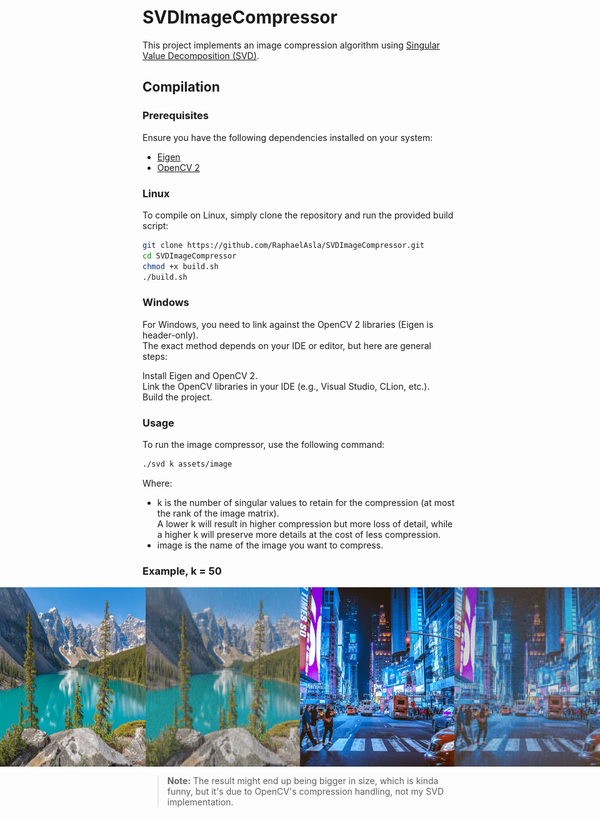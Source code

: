 # SVDImageCompressor

This project implements an image compression algorithm using [Singular Value Decomposition (SVD)](https://en.wikipedia.org/wiki/Singular_value_decomposition).

## Compilation

### Prerequisites

Ensure you have the following dependencies installed on your system:
- [Eigen](https://eigen.tuxfamily.org/dox/)
- [OpenCV 2](https://opencv.org/releases/)

### Linux

To compile on Linux, simply clone the repository and run the provided build script:

```bash
git clone https://github.com/RaphaelAsla/SVDImageCompressor.git
cd SVDImageCompressor
chmod +x build.sh
./build.sh
```

### Windows
For Windows, you need to link against the OpenCV 2 libraries (Eigen is header-only). <br>
The exact method depends on your IDE or editor, but here are general steps:

Install Eigen and OpenCV 2. <br>
Link the OpenCV libraries in your IDE (e.g., Visual Studio, CLion, etc.). <br>
Build the project.

### Usage
To run the image compressor, use the following command:

```bash
./svd k assets/image
```

Where:
- k is the number of singular values to retain for the compression (at most the rank of the image matrix).<br>
A lower k will result in higher compression but more loss of detail, while a higher k will preserve more details at the cost of less compression.<br>
- image is the name of the image you want to compress.

### Example, k = 50

<p style="display: flex; justify-content: center; align-items: center;">
  <img src="assets/Lake.jpg" width="49%" height="287">
  <img src="assets/compressed_50_Lake.jpg" width="49%" height="287">
  <img src="assets/NeonNewYork.png" width="49%" height="287">
  <img src="assets/compressed_50_NeonNewYork.png" width="49%" height="287">
</p>

> **Note:** The result might end up being bigger in size, which is kinda funny, but it's due to OpenCV's compression handling, not my SVD implementation.

